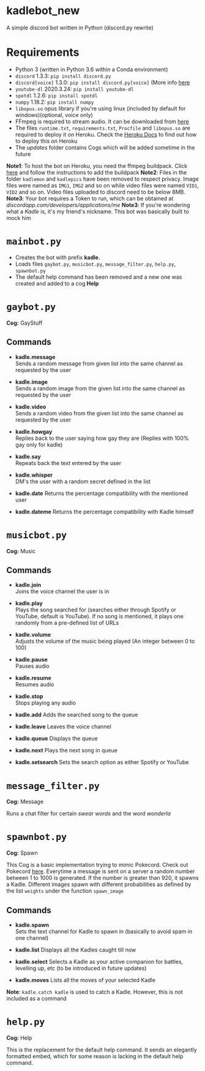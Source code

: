 # kadlebot_new
A simple discord bot written in Python (discord.py rewrite)

Requirements
===========
* Python 3 (written in Python 3.6 within a Conda environment)
* `discord` 1.3.3: `pip install discord.py`
* `discord[voice]` 1.3.0: `pip install discord.py[voice]` (More info [here](https://discordpy.readthedocs.io/en/latest/intro.html "Discord.py docs")
* `youtube-dl` 2020.3.24: `pip install youtube-dl`
* `spotdl` 1.2.6: `pip install spotdl`
* `numpy` 1.18.2: `pip install numpy`
* `libopus.so` opus library if you're using linux (included by default for windows)(optional, voice only)
* FFmpeg is required to stream audio. It can be downloaded from [here](https://www.ffmpeg.org/download.html "FFmpeg")
* The files `runtime.txt`, `requirements.txt`, `Procfile` and `libopus.so` are required to deploy it on Heroku. Check the [Heroku Docs](https://devcenter.heroku.com/categories/command-line "Heroku CLI") to find out how to deploy this on Heroku
* The _updates_ folder contains Cogs which will be added sometime in the future

**Note1**: To host the bot on Heroku, you need the ffmpeg buildpack. Click [here](https://elements.heroku.com/buildpacks/jonathanong/heroku-buildpack-ffmpeg-latest) and follow the instructions to add the buildpack
**Note2**: Files in the folder `kadlemon` and `kadlepics` have been removed to respect privacy. Image files were named as `IMG1`, `IMG2` and so on while video files were named `VID1`, `VID2` and so on. Video files uploaded to discord need to be below 8MB.
**Note3**: Your bot requires a Token to run, which can be obtained at _discordapp.com/developers/applications/me_
**Note3**: If you're wondering what a _Kadle_ is, it's my friend's nickname. This bot was basically built to mock him

`mainbot.py`
===========
* Creates the bot with prefix **kadle.**
* Loads files `gaybot.py`, `musicbot.py`, `message_filter.py`, `help.py`, `spawnbot.py`
* The default help command has been removed and a new one was created and added to a cog **Help**

`gaybot.py`
==========
**Cog:** GayStuff

Commands
--------------
- **kadle.message**  
Sends a random message from given list into the same channel as requested by the user

- **kadle.image**  
Sends a random image from the given list into the same channel as requested by the user

- **kadle.video**  
Sends a random video from the given list into the same channel as requested by the user

- **kadle.howgay**  
Replies back to the user saying how gay they are (Replies with 100% gay only for kadle)

- **kadle.say**  
Repeats back the text entered by the user

- **kadle.whisper**  
DM's the user with a random secret defined in the list

- **kadle.date**
Returns the percentage compatibility with the mentioned user

- **kadle.dateme**
Returns the percentage compatibility with Kadle himself

`musicbot.py`
==========
**Cog:** Music

Commands
--------------
- **kadle.join**  
Joins the voice channel the user is in

- **kadle.play**  
Plays the song searched for (searches either through Spotify or YouTube, default is YouTube). If no song is mentioned, it plays one randomly from a pre-defined list of URLs

- **kadle.volume**  
Adjusts the volume of the music being played 
(An integer between 0 to 100)

- **kadle.pause**  
Pauses audio

- **kadle.resume**  
Resumes audio

- **kadle.stop**  
Stops playing any audio

- **kadle.add**
Adds the searched song to the queue

- **kadle.leave**
Leaves the voice channel

- **kadle.queue**
Displays the queue

- **kadle.next**
Plays the next song in queue

- **kadle.setsearch**
Sets the search option as either Spotify or YouTube

`message_filter.py`
==========
**Cog:** Message

Runs a chat filter for certain _swear words_ and the word _wonderla_

`spawnbot.py`
==========
**Cog:** Spawn

This Cog is a basic implementation trying to mimic Pokecord. Check out Pokecord [here](https://www.pokecord.com/ "Pokecord").
Everytime a message is sent on a server a random number between 1 to 1000 is generated. If the number is greater than 920, it spawns a Kadle. Different images spawn with different probabilities as defined by the list `weights` under the function `spawn_image`

Commands
--------------
- **kadle.spawn**  
Sets the text channel for Kadle to spawn in (basically to avoid spam in one channel)

- **kadle.list**
Displays all the Kadles caught till now

- **kadle.select**
Selects a Kadle as your active companion for battles, levelling up, etc (to be introduced in future updates)

- **kadle.moves**
Lists all the moves of your selected Kadle

**Note**: `kadle.catch kadle` is used to catch a Kadle. However, this is not included as a command

`help.py`
==========
**Cog:** Help

This is the replacement for the default help command. It sends an elegantly formatted embed, which for some reason is lacking in the default help command. 
